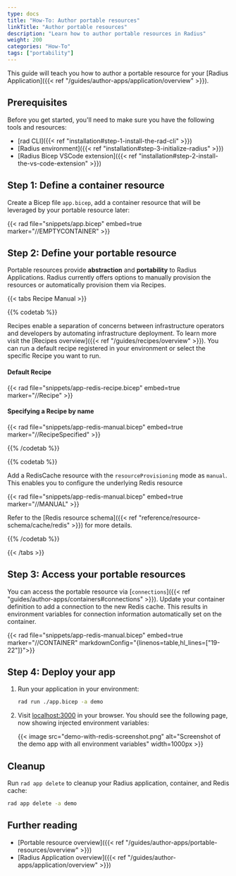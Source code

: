 ```yaml
---
type: docs
title: "How-To: Author portable resources"
linkTitle: "Author portable resources"
description: "Learn how to author portable resources in Radius"
weight: 200
categories: "How-To"
tags: ["portability"]
---
```


This guide will teach you how to author a portable resource for your [Radius Application]({{< ref "/guides/author-apps/application/overview" >}}).

## Prerequisites

Before you get started, you'll need to make sure you have the following tools and resources:
- [rad CLI]({{< ref "installation#step-1-install-the-rad-cli" >}})
- [Radius environment]({{< ref "installation#step-3-initialize-radius" >}})
- [Radius Bicep VSCode extension]({{< ref "installation#step-2-install-the-vs-code-extension" >}})

## Step 1: Define a container resource

Create a Bicep file `app.bicep`, add a container resource that will be leveraged by your portable resource later:

{{< rad file="snippets/app.bicep" embed=true marker="//EMPTYCONTAINER" >}}

## Step 2: Define your portable resource

Portable resources provide **abstraction** and **portability** to Radius Applications. Radius currently offers options to manually provision the resources or automatically provision them via Recipes.

{{< tabs Recipe Manual >}}

{{% codetab %}}

Recipes enable a separation of concerns between infrastructure operators and developers by automating infrastructure deployment. To learn more visit the [Recipes overview]({{< ref "/guides/recipes/overview" >}}). You can run a default recipe registered in your environment or select the specific Recipe you want to run. 

#### Default Recipe

{{< rad file="snippets/app-redis-recipe.bicep" embed=true marker="//Recipe" >}}

#### Specifying a Recipe by name

{{< rad file="snippets/app-redis-manual.bicep" embed=true marker="//RecipeSpecified" >}}

{{% /codetab %}}

{{% codetab %}}

Add a RedisCache resource with the `resourceProvisioning` mode as `manual`. This enables you to configure the underlying Redis resource

{{< rad file="snippets/app-redis-manual.bicep" embed=true marker="//MANUAL" >}}

Refer to the [Redis resource schema]({{< ref "reference/resource-schema/cache/redis" >}}) for more details.

{{% /codetab %}}

{{< /tabs >}}

## Step 3: Access your portable resources

You can access the portable resource via [`connections`]({{< ref "guides/author-apps/containers#connections" >}}). Update your container definition to add a connection to the new Redis cache. This results in environment variables for connection information automatically set on the container.


{{< rad file="snippets/app-redis-manual.bicep" embed=true marker="//CONTAINER" markdownConfig="{linenos=table,hl_lines=[\"19-22\"]}">}}

## Step 4: Deploy your app

1. Run your application in your environment:

    ```bash
    rad run ./app.bicep -a demo
    ```

1. Visit [localhost:3000](http://localhost:3000) in your browser. You should see the following page, now showing injected environment variables:

   {{< image src="demo-with-redis-screenshot.png" alt="Screenshot of the demo app with all environment variables" width=1000px >}}

## Cleanup

Run `rad app delete` to cleanup your Radius application, container, and Redis cache:

```bash
rad app delete -a demo
```

## Further reading

- [Portable resource overview]({{< ref "/guides/author-apps/portable-resources/overview" >}})
- [Radius Application overview]({{< ref "/guides/author-apps/application/overview" >}})
